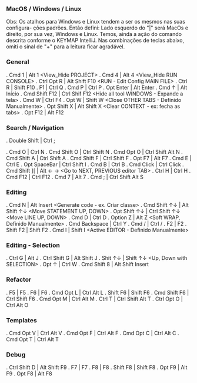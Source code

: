 
### MacOS / Windows / Linux

Obs: Os atalhos para Windows e Linux tendem a ser os mesmos nas suas configura-
ções padrões. Então defini: Lado esquerdo do "|" será MacOs e direito, por sua 
vez, Windows e Linux. Temos, ainda a ação do comando descrita conforme o  KEYMAP
IntelliJ. Nas combinações de teclas abaixo, omiti o sinal de "+" para
a leitura ficar agradável. 


### General

. Cmd 1         |  Alt  1             <View_Hide PROJECT>
. Cmd 4         |  Alt 4              <View_Hide RUN CONSOLE>
. Ctrl Opt  R   |  Alt  Shift  F10    <RUN - Edit Config MAIN FILE>
. Ctrl R        |  Shift F10          <RUN with COVERAGE>
. F1            |  Ctrl Q             <Quick Documentation>
. Cmd P         |  Ctrl P             <Info PARAMETERS>
. Opt Enter     |  Alt  Enter         <Show Context ACTIONS>
. Cmd ↑         |  Alt Início         <Jump to NAVIGATOR bar>
. Cmd Shift F12 |  Ctrl Shif F12      <Hide all tool WINDOWS - Expande a tela>
. Cmd W         |  Ctrl F4            <Close TAB>
. Opt W         |  Shift W            <Close OTHER TABS - Definido Manualmente>
. Opt Shift X   |  Alt Shift X        <Clear CONTEXT - ex: fecha as tabs>
. Opt F12       |  Alt F12            <TERMINAL>

### Search / Navigation

. Double Shift  |  Ctrl ;             <Search EVERYWHERE>
. Cmd O         |  Ctrl N             <Go to CLASS>
. Cmd Shift O   |  Ctrl Shift N       <Go to FILE>
. Cmd Opt O     |  Ctrl Shift Alt N   <Go to SYMBOL>
. Cmd Shift A   |  Ctrl Shift A       <Find ACTION >
. Cmd Shift F   |  Ctrl Shift F       <Find in FILES>
. Opt F7        |  Alt F7             <Find USAGES>
. Cmd E         |  Ctrl E             <Recent FILES>
. Opt SpaceBar  |  Ctrl Shift I       <Quick DEFINITION>
. Cmd B         |  Ctrl B             <Go to DECLARATION or Usages>
. Cmd Click     |  Ctrl Click         <Go to DECLARATION or usages>
. Cmd Shift ][  |  Alt ← →            <Go to NEXT, PREVIOUS editor TAB>
. Ctrl H        |  Ctrl H             <Type HIERARCHY>
. Cmd F12       |  Ctrl F12           <File STRUCTURE>
. Cmd 7         |  Alt 7              <Structure VIEW> 
. Cmd ;         |  Ctrl Shift Alt S   <Project STRUCTURE>

### Editing

. Cmd N         |  Alt Insert         <Generate code - ex. Criar classe>
. Cmd Shift ↑↓  |  Alt Shift ↑↓       <Move STATEMENT UP, DOWN>
. Opt Shift ↑↓  |  Ctrl Shift ↑↓      <Move LINE UP, DOWN>
. Cmd D         |  Ctrl D             <Duplicate LINE or selection>
. Option Z      |  Alt Z              <Soft WRAP, Definido Manualmente>
. Cmd Backspace |  Ctrl Y             <Delete LINE>
. Cmd  /        |  Ctrl /             <Comment with LINE comment>
. F2            |  F2                 <Next Highlighted ERROR>
. Shift F2      |  Shift F2           <Previous Highlighted ERROR>
. Cmd  I        |  Shift I            <Active EDITOR - Definido Manualmente>

### Editing - Selection

. Ctrl G        |  Alt J             <Add SELECTION For NEXT Occurrence>
. Ctrl Shift G  |  Alt Shift J       <UNSELECT Occurrence>
. Shit ↑↓       |  Shift ↑↓          <Up, Down with SELECTION>
. Opt ↑         |  Ctrl W            <EXTEND SELECTION>
. Cmd Shift  8  |  Alt Shift Insert  <Column SELECTION MODE>

### Refactor

. F5            |  F5                <Copy>
. F6            |  F6                <Move to>
. Cmd Opt  L    |  Ctrl Alt  L       <Reformat CODE>
. Shift F6      |  Shift F6          <Rename>
. Cmd Shift  F6 |  Ctrl Shift F6     <Type MIGRATION>
. Cmd Opt M     |  Ctrl Alt M        <Extract METHOD>
. Ctrl T        |  Ctrl Shift Alt T  <Refactor THIS>
. Ctrl Opt O    |  Ctrl Alt  O       <Optimize IMPORTS>

### Templates

. Cmd Opt V     |  Ctrl Alt V        <Introduce VARIABLE>
. Cmd Opt F     |  Ctrl Alt F        <Introduce FIELD>
. Cmd Opt C     |  Ctrl Alt C        <Introduce CONSTANT>
. Cmd Opt T     |  Ctrl Alt T        <Surround WITH>

### Debug

. Ctrl Shift D  |  Alt Shift F9      <Run Debug>
. F7            |  F7                <Step Into>
. F8            |  F8                <Step Over>
. Shift F8      |  Shift F8          <Step Out>
. Opt F9        |  Alt F9            <Run to Cursor>
. Opt F8        |  Alt F8            <Evaluete Expression>

